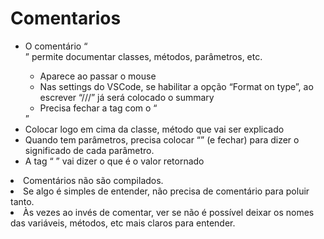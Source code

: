 # Comentarios

* O comentário “<summary>” permite documentar classes, métodos, parâmetros, etc.
  * Aparece ao passar o mouse
  * Nas settings do VSCode, se habilitar a opção “Format on type”, ao escrever “///” já será colocado o summary
  * Precisa fechar a tag com o “</summary>”
  * Colocar logo em cima da classe, método que vai ser explicado
  * Quando tem parâmetros, precisa colocar “<param name=”var”>” (e fechar) para dizer o significado de cada parâmetro.
  * A tag “<returns> ” vai dizer o que é o valor retornado
* Comentários não são compilados.
* Se algo é simples de entender, não precisa de comentário para poluir tanto.
* Às vezes ao invés de comentar, ver se não é possível deixar os nomes das variáveis, métodos, etc mais claros para entender.
